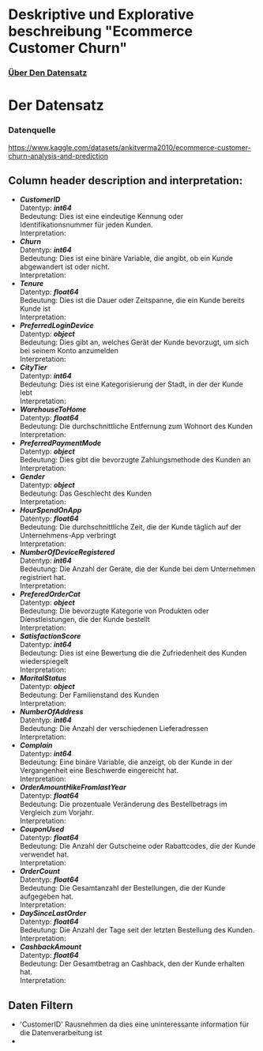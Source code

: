 # Deskriptive und Explorative beschreibung "Ecommerce Customer Churn"


### [Über Den Datensatz](#der-datensatz)

# Der Datensatz

### Datenquelle
https://www.kaggle.com/datasets/ankitverma2010/ecommerce-customer-churn-analysis-and-prediction


## Column header description and interpretation:
- ***CustomerID*** <br>Datentyp: ***int64*** <br>Bedeutung: Dies ist eine eindeutige Kennung oder Identifikationsnummer für jeden Kunden.  <br>Interpretation:
- ***Churn*** <br>Datentyp: ***int64*** <br>Bedeutung: Dies ist eine binäre Variable, die angibt, ob ein Kunde abgewandert ist oder nicht. <br>Interpretation:
- ***Tenure*** <br>Datentyp: ***float64*** <br>Bedeutung: Dies ist die Dauer oder Zeitspanne, die ein Kunde bereits Kunde ist  <br>Interpretation:
- ***PreferredLoginDevice*** <br>Datentyp: ***object*** <br>Bedeutung: Dies gibt an, welches Gerät der Kunde bevorzugt, um sich bei seinem Konto anzumelden<br>Interpretation:
- ***CityTier*** <br>Datentyp: ***int64*** <br>Bedeutung: Dies ist eine Kategorisierung der Stadt, in der der Kunde lebt <br>Interpretation:
- ***WarehouseToHome*** <br>Datentyp: ***float64*** <br>Bedeutung: Die durchschnittliche Entfernung zum Wohnort des Kunden<br>Interpretation:
- ***PreferredPaymentMode*** <br>Datentyp: ***object*** <br>Bedeutung: Dies gibt die bevorzugte Zahlungsmethode des Kunden an<br>Interpretation:
- ***Gender*** <br>Datentyp: ***object*** <br>Bedeutung: Das Geschlecht des Kunden<br>Interpretation:
- ***HourSpendOnApp*** <br>Datentyp: ***float64*** <br>Bedeutung: Die durchschnittliche Zeit, die der Kunde täglich auf der Unternehmens-App verbringt<br>Interpretation:
- ***NumberOfDeviceRegistered*** <br>Datentyp: ***int64*** <br>Bedeutung:  Die Anzahl der Geräte, die der Kunde bei dem Unternehmen registriert hat.<br>Interpretation:
- ***PreferedOrderCat*** <br>Datentyp: ***object*** <br>Bedeutung: Die bevorzugte Kategorie von Produkten oder Dienstleistungen, die der Kunde bestellt<br>Interpretation:
- ***SatisfactionScore*** <br>Datentyp: ***int64*** <br>Bedeutung: Dies ist eine Bewertung die die Zufriedenheit des Kunden wiederspiegelt<br>Interpretation:
- ***MaritalStatus*** <br>Datentyp: ***object*** <br>Bedeutung: Der Familienstand des Kunden<br>Interpretation:
- ***NumberOfAddress*** <br>Datentyp: ***int64*** <br>Bedeutung: Die Anzahl der verschiedenen Lieferadressen<br>Interpretation:
- ***Complain*** <br>Datentyp: ***int64*** <br>Bedeutung: Eine binäre Variable, die anzeigt, ob der Kunde in der Vergangenheit eine Beschwerde eingereicht hat.<br>Interpretation:
- ***OrderAmountHikeFromlastYear*** <br>Datentyp: ***float64*** <br>Bedeutung: Die prozentuale Veränderung des Bestellbetrags im Vergleich zum Vorjahr.<br>Interpretation:
- ***CouponUsed*** <br>Datentyp: ***float64*** <br>Bedeutung: Die Anzahl der Gutscheine oder Rabattcodes, die der Kunde verwendet hat.<br>Interpretation:
- ***OrderCount*** <br>Datentyp: ***float64*** <br>Bedeutung:  Die Gesamtanzahl der Bestellungen, die der Kunde aufgegeben hat.<br>Interpretation:
- ***DaySinceLastOrder*** <br>Datentyp: ***float64*** <br>Bedeutung: Die Anzahl der Tage seit der letzten Bestellung des Kunden.<br>Interpretation:
- ***CashbackAmount*** <br>Datentyp: ***float64*** <br>Bedeutung: Der Gesamtbetrag an Cashback, den der Kunde erhalten hat.<br>Interpretation:
## Daten Filtern
- 'CustomerID' Rausnehmen da dies eine uninteressante information für die Datenverarbeitung ist
- 
